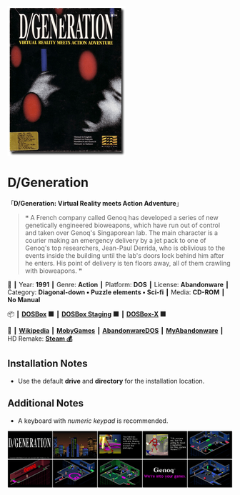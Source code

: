 ![](Thumbnail.png 'application-thumbnail')

# D/Generation

「**D/Generation: Virtual Reality meets Action Adventure**」

> ❝ A French company called Genoq has developed a series of new genetically engineered bioweapons, which have run out of control and taken over Genoq's Singaporean lab. The main character is a courier making an emergency delivery by a jet pack to one of Genoq's top researchers, Jean-Paul Derrida, who is oblivious to the events inside the building until the lab's doors lock behind him after he enters. His point of delivery is ten floors away, all of them crawling with bioweapons. ❞
>

📌 ┃ Year: **1991** ┃ Genre: **Action** ┃ Platform: **DOS** ┃ License: **Abandonware** ┃ Category: **Diagonal-down • Puzzle elements • Sci-fi** ┃ Media: **CD-ROM** ┃ **No Manual** 

📦 ┃ **[DOSBox](https://www.dosbox.com/) 🟩** ┃ **[DOSBox Staging](https://dosbox-staging.github.io/) 🟩** ┃ **[DOSBox-X](https://dosbox-x.com/) 🟩** 

📎 ┃ **[Wikipedia](https://en.wikipedia.org/wiki/D/Generation)** ┃ **[MobyGames](https://www.mobygames.com/game/1274/dgeneration/)** ┃ **[AbandonwareDOS](https://www.abandonwaredos.com/abandonware-game.php?abandonware=D%2FGeneration&gid=1164)** ┃ **[MyAbandonware](https://www.myabandonware.com/game/d-generation-14l)** ┃ HD Remake: **[Steam 💰](https://store.steampowered.com/app/389740/DGeneration_HD/)** 

## Installation Notes
- Use the default **drive** and **directory** for the installation location.

## Additional Notes
- A keyboard with *numeric keypad* is recommended.

![](Montage.png 'D/Generation')

